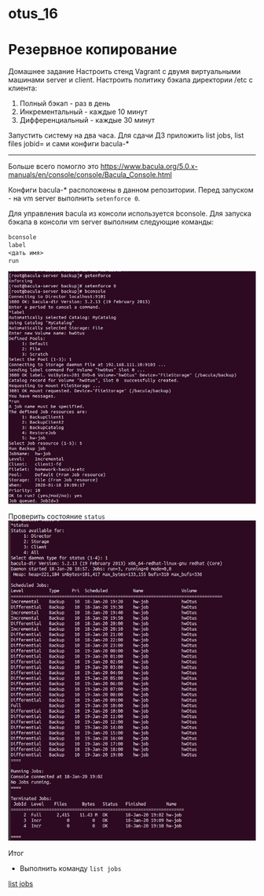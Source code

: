 # otus_16
# Резервное копирование

Домашнее задание
Настроить стенд Vagrant с двумя виртуальными машинами server и client.
Настроить политику бэкапа директории /etc с клиента:
1) Полный бэкап - раз в день
2) Инкрементальный - каждые 10 минут
3) Дифференциальный - каждые 30 минут

Запустить систему на два часа. Для сдачи ДЗ приложить list jobs, list files jobid=<id>
и сами конфиги bacula-*
_____________________________________________________________________________________________________________________
Больше всего помогло это
https://www.bacula.org/5.0.x-manuals/en/console/console/Bacula_Console.html



Конфиги bacula-* расположены в данном репозитории.
Перед запуском - на vm server выполнить ```setenforce 0```.

Для управления bacula из консоли используется bconsole. Для запуска бэкапа в консоли vm server выполним следующие команды:
```
bconsole
label
<дать имя>
run
```
![Image alt](https://github.com/Edo1993/otus_16/raw/master/1.png)

Проверить состояние ```status```
![Image alt](https://github.com/Edo1993/otus_16/raw/master/2.png)

Итог
- Выполнить команду ```list jobs```

[list jobs](https://github.com/Edo1993/otus_16/blob/master/log/list%20jobs)
